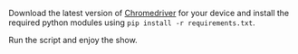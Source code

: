 Download the latest version of [Chromedriver](https://chromedriver.chromium.org/downloads) for your device and install the required python modules using 
```pip install -r requirements.txt```.

Run the script and enjoy the show.
